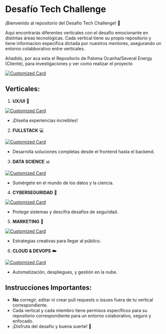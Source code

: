 # Desafío Tech Challenge

¡Bienvenido al repositorio del Desafío Tech Challenge! 🚀

Aquí encontrarás diferentes verticales con el desafío emocionante en distintas áreas tecnológicas. Cada vertical tiene su propio repositorio y tiene informacion especifica dictada por nuestros mentores, asegurando un entorno colabborativo entre verticales.

Añadido, por aca esta el Repositorio de Paloma Ocanha/Several Energy (Cliente), para investigaciones y ver como realizar el proyecto 

[![Customized Card](https://github-readme-stats.vercel.app/api/pin/?username=The-Bridge-Challenge&repo=DESAFIO_TRIPULACIONES_SEVERAL&title_color=fff&icon_color=f9f9f9&text_color=9f9f9f&bg_color=151515)](https://github.com/The-Bridge-Challenge/DESAFIO_TRIPULACIONES_SEVERAL)

## Verticales:

1. **UX/UI** 🎨

[![Customized Card](https://github-readme-stats.vercel.app/api/pin/?username=The-Bridge-Challenge&repo=UX-UI&title_color=fff&icon_color=f9f9f9&text_color=9f9f9f&bg_color=151515)](https://github.com/The-Bridge-Challenge/UX-UI)
   - ¡Diseña experiencias increíbles!

2. **FULLSTACK** 💻

[![Customized Card](https://github-readme-stats.vercel.app/api/pin/?username=The-Bridge-Challenge&repo=FULLSTACK&title_color=fff&icon_color=f9f9f9&text_color=9f9f9f&bg_color=151515)](https://github.com/The-Bridge-Challenge/FULLSTACK)

   - Desarrolla soluciones completas desde el frontend hasta el backend.

3. **DATA SCIENCE** 📊
   
[![Customized Card](https://github-readme-stats.vercel.app/api/pin/?username=The-Bridge-Challenge&repo=DATA-SCIENCE&title_color=fff&icon_color=f9f9f9&text_color=9f9f9f&bg_color=151515)](https://github.com/The-Bridge-Challenge/DATA-SCIENCE)
   - Sumérgete en el mundo de los datos y la ciencia.

4. **CYBERSEGURIDAD** 🔐

[![Customized Card](https://github-readme-stats.vercel.app/api/pin/?username=The-Bridge-Challenge&repo=CYBERSEGURIDAD&title_color=fff&icon_color=f9f9f9&text_color=9f9f9f&bg_color=151515)](https://github.com/The-Bridge-Challenge/CYBERSEGURIDAD)
   - Protege sistemas y descifra desafíos de seguridad.

5. **MARKETING** 📢

[![Customized Card](https://github-readme-stats.vercel.app/api/pin/?username=The-Bridge-Challenge&repo=MARKETING&title_color=fff&icon_color=f9f9f9&text_color=9f9f9f&bg_color=151515)](https://github.com/The-Bridge-Challenge/marketing)
   - Estrategias creativas para llegar al público.

6. **CLOUD & DEVOPS** ☁️

[![Customized Card](https://github-readme-stats.vercel.app/api/pin/?username=The-Bridge-Challenge&repo=CLOUD-DEVOPS&title_color=fff&icon_color=f9f9f9&text_color=9f9f9f&bg_color=151515)](https://github.com/The-Bridge-Challenge/CLOUD-DEVOPS)
   - Automatización, despliegues, y gestión en la nube.

## Instrucciones Importantes:

- **No** corregir, editar ni crear pull requests o issues fuera de tu vertical correspondiente.
- Cada vertical y cada miembro tiene permisos específicos para su repositorio correspondiente para un entorno colaborativo, seguro y enfocado.
- ¡Disfruta del desafío y buena suerte! 🚀
